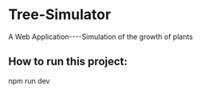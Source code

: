 # Tree-Simulator
A Web Application----Simulation of the growth of plants

## How to run this project:
npm run dev
